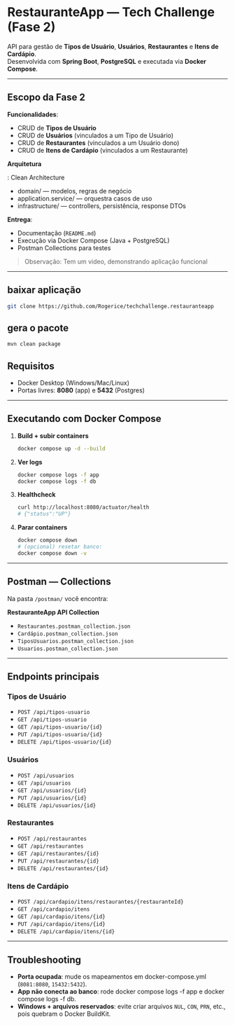 # RestauranteApp — Tech Challenge (Fase 2)

API para gestão de **Tipos de Usuário**, **Usuários**, **Restaurantes** e **Itens de Cardápio**.  
Desenvolvida com **Spring Boot**, **PostgreSQL** e executada via **Docker Compose**.

---

## Escopo da Fase 2

**Funcionalidades**:  
  - CRUD de **Tipos de Usuário**  
  - CRUD de **Usuários** (vinculados a um Tipo de Usuário)  
  - CRUD de **Restaurantes** (vinculados a um Usuário dono)  
  - CRUD de **Itens de Cardápio** (vinculados a um Restaurante)  

**Arquitetura**

: Clean Architecture  
  - domain/ — modelos, regras de negócio  
  - application.service/ — orquestra casos de uso  
  - infrastructure/ — controllers, persistência, response DTOs
  
**Entrega**:

  - Documentação (`README.md`)  
  - Execução via Docker Compose (Java + PostgreSQL)  
  - Postman Collections para testes  

> Observação: Tem um video, demonstrando aplicação funcional

---

## baixar aplicação
```bash
git clone https://github.com/Rogerice/techchallenge.restauranteapp
   ```

## gera o pacote
```bash
mvn clean package
   ```
## Requisitos

- Docker Desktop (Windows/Mac/Linux)  
- Portas livres: **8080** (app) e **5432** (Postgres)

---

## Executando com Docker Compose

1. **Build + subir containers**

   ```bash
   docker compose up -d --build
   ```

2. **Ver logs**

   ```bash
   docker compose logs -f app
   docker compose logs -f db
   ```

3. **Healthcheck**

   ```bash
   curl http://localhost:8080/actuator/health
   # {"status":"UP"}
   ```

4. **Parar containers**

   ```bash
   docker compose down
   # (opcional) resetar banco:
   docker compose down -v
   ```

---

## Postman — Collections

Na pasta `/postman/` você encontra:

**RestauranteApp API Collection**
- `Restaurantes.postman_collection.json`
- `Cardápio.postman_collection.json`
- `TiposUsuarios.postman_collection.json` 
- `Usuarios.postman_collection.json` 


---

## Endpoints principais

### Tipos de Usuário
- `POST /api/tipos-usuario`
- `GET /api/tipos-usuario`
- `GET /api/tipos-usuario/{id}`
- `PUT /api/tipos-usuario/{id}`
- `DELETE /api/tipos-usuario/{id}`

### Usuários
- `POST /api/usuarios`
- `GET /api/usuarios`
- `GET /api/usuarios/{id}`
- `PUT /api/usuarios/{id}`
- `DELETE /api/usuarios/{id}`

### Restaurantes
- `POST /api/restaurantes`
- `GET /api/restaurantes`
- `GET /api/restaurantes/{id}`
- `PUT /api/restaurantes/{id}`
- `DELETE /api/restaurantes/{id}`

### Itens de Cardápio
- `POST /api/cardapio/itens/restaurantes/{restauranteId}`
- `GET /api/cardapio/itens`
- `GET /api/cardapio/itens/{id}`
- `PUT /api/cardapio/itens/{id}`
- `DELETE /api/cardapio/itens/{id}`

---

## Troubleshooting

- **Porta ocupada**: mude os mapeamentos em docker-compose.yml (`8081:8080`, `15432:5432`).  
- **App não conecta ao banco**: rode docker compose logs -f app e docker compose logs -f db.  
- **Windows + arquivos reservados**: evite criar arquivos `NUL`, `CON`, `PRN`, etc., pois quebram o Docker BuildKit.
